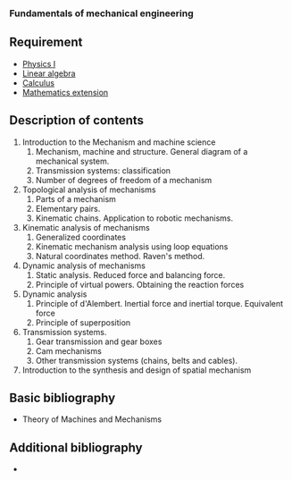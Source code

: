 ### Fundamentals of mechanical engineering

## Requirement

- [Physics I](block1/physics_i.md)
- [Linear algebra](../block1/linear_algebra.md)
- [Calculus](../block1/calculus.md)
- [Mathematics extension](../block2/mathematics_extension.md)

## Description of contents

1. Introduction to the Mechanism and machine science
	1. Mechanism, machine and structure. General diagram of a mechanical system.
	2. Transmission systems: classification
	3. Number of degrees of freedom of a mechanism
2. Topological analysis of mechanisms
	1. Parts of a mechanism
	2. Elementary pairs.
	3. Kinematic chains. Application to robotic mechanisms.
3. Kinematic analysis of mechanisms
	1. Generalized coordinates
	2. Kinematic mechanism analysis using loop equations
	3. Natural coordinates method. Raven's method.
4. Dynamic analysis of mechanisms
	1. Static analysis. Reduced force and balancing force.
	2. Principle of virtual powers. Obtaining the reaction forces
5. Dynamic analysis
	1. Principle of d'Alembert. Inertial force and inertial torque. Equivalent force
	2. Principle of superposition
6. Transmission systems.
	1. Gear transmission and gear boxes
	2. Cam mechanisms
	3. Other transmission systems (chains, belts and cables).
7. Introduction to the synthesis and design of spatial mechanism

## Basic bibliography

- Theory of Machines and Mechanisms

## Additional bibliography

-